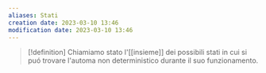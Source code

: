 ```yaml
---
aliases: Stati
creation date: 2023-03-10 13:46
modification date: 2023-03-10 13:46
---
```


>[!definition]
>Chiamiamo stato l'[[insieme]] dei possibili stati in cui si puó trovare l'automa non deterministico durante il suo funzionamento.




